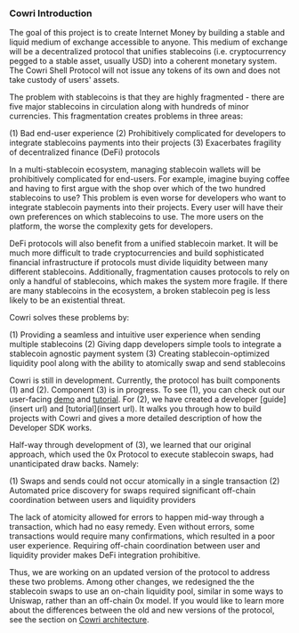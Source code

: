 ### Cowri Introduction

The goal of this project is to create Internet Money by building a stable and liquid medium of exchange accessible to anyone. This medium of exchange will be a decentralized protocol that unifies stablecoins (i.e. cryptocurrency pegged to a stable asset, usually USD) into a coherent monetary system. The Cowri Shell Protocol will not issue any tokens of its own and does not take custody of users' assets. 

The problem with stablecoins is that they are highly fragmented - there are five major stablecoins in circulation along with hundreds of minor currencies. This fragmentation creates problems in three areas:

   (1) Bad end-user experience
   (2) Prohibitively complicated for developers to integrate stablecoins payments into their projects
   (3) Exacerbates fragility of decentralized finance (DeFi) protocols

In a multi-stablecoin ecosystem, managing stablecoin wallets will be prohibitively complicated for end-users. For example, imagine buying coffee and having to first argue with the shop over which of the two hundred stablecoins to use? This problem is even worse for developers who want to integrate stablecoin payments into their projects. Every user will have their own preferences on which stablecoins to use. The more users on the platform, the worse the complexity gets for developers. 

DeFi protocols will also benefit from a unified stablecoin market. It will be much more difficult to trade cryptocurrencies and build sophisticated financial infrastructure if protocols must divide liquidity between many different stablecoins. Additionally, fragmentation causes protocols to rely on only a handful of stablecoins, which makes the system more fragile. If there are many stablecoins in the ecosystem, a broken stablecoin peg is less likely to be an existential threat.

Cowri solves these problems by:

   (1) Providing a seamless and intuitive user experience when sending multiple stablecoins
   (2) Giving dapp developers simple tools to integrate a stablecoin agnostic payment system
   (3) Creating stablecoin-optimized liquidity pool along with the ability to atomically swap and send stablecoins

Cowri is still in development. Currently, the protocol has built components (1) and (2). Component (3) is in progress. To see (1), you can check out our user-facing [demo](https://demo.cowri.io) and [tutorial](https://docs.cowri.io/cowri-user-guide/1-user-tutorial). For (2), we have created a developer [guide](insert url) and [tutorial](insert url). It walks you through how to build projects with Cowri and gives a more detailed description of how the Developer SDK works.

Half-way through development of (3), we learned that our original approach, which used the 0x Protocol to execute stablecoin swaps, had unanticipated draw backs. Namely:

   (1) Swaps and sends could not occur atomically in a single transaction
   (2) Automated price discovery for swaps required significant off-chain coordination between users and liquidity providers

The lack of atomicity allowed for errors to happen mid-way through a transaction, which had no easy remedy. Even without errors, some transactions would require many confirmations, which resulted in a poor user experience. Requiring off-chain coordination between user and liquidity provider makes DeFi integration prohibitive.

Thus, we are working on an updated version of the protocol to address these two problems. Among other changes, we redesigned the the stablecoin swaps to use an on-chain liquidity pool, similar in some ways to Uniswap, rather than an off-chain 0x model. If you would like to learn more about the differences between the old and new versions of the protocol, see the section on [Cowri architecture](https://docs.cowri.io/cowri-overview/architecture).
